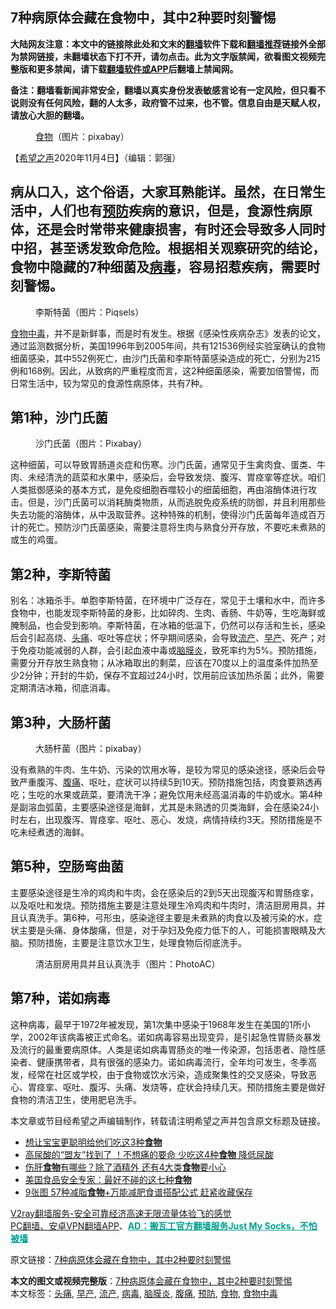  <h2>7种病原体会藏在食物中，其中2种要时刻警惕</h2> <p class="notice"><b>大陆网友注意：本文中的链接除此处和文末的<a href="https://github.com/bannedbook/fanqiang" >翻墙</a>软件下载和<a href="https://github.com/killgcd/justmysocks/blob/master/README.md">翻墙推荐</a>链接外全部为禁网链接，未翻墙状态下打不开，请勿点击。此为文字版禁闻，欲看图文视频完整版和更多禁闻，请下载<a href="https://github.com/bannedbook/fanqiang">翻墙软件或APP</a>后翻墙上禁闻网。</p><p>备注：翻墙看新闻非常安全，翻墙以真实身份发表敏感言论有一定风险，但只看不说则没有任何风险，翻的人太多，政府管不过来，也不管。信息自由是天赋人权，请放心大胆的翻墙。</b></p>  <div class="entry"> <figure><figcaption><a href="https://www.bannedbook.org/bnews/tag/%e9%a3%9f%e7%89%a9/" class="st_tag internal_tag" rel="tag" title="标签 食物 下的日志">食物</a>（图片：pixabay）</figcaption></figure> <p>【<span class='wp_keywordlink_affiliate'><a href="https://www.soundofhope.org" title="希望之声" target="_blank">希望之声</a></span>2020年11月4日】（编辑：郭强）</p> <h2>病从口入，这个俗语，大家耳熟能详。虽然，在日常生活中，人们也有<a href="https://www.bannedbook.org/bnews/tag/%E9%A2%84%E9%98%B2/" class="st_tag internal_tag" rel="tag" title="标签 预防 下的日志">预防</a>疾病的意识，但是，食源性病原体，还是会时常带来健康损害，有时还会导致多人同时中招，甚至诱发致命危险。根据相关观察研究的结论，食物中隐藏的7种细菌及<a href="https://www.bannedbook.org/bnews/tag/%e7%97%85%e6%af%92/" class="st_tag internal_tag" rel="tag" title="标签 病毒 下的日志">病毒</a>，容易招惹疾病，需要时刻警惕。</h2> <figure><figcaption>李斯特菌（图片：Piqsels）</figcaption></figure> <p><a href="https://www.bannedbook.org/bnews/tag/%e9%a3%9f%e7%89%a9%e4%b8%ad%e6%af%92/" class="st_tag internal_tag" rel="tag" title="标签 食物中毒 下的日志">食物中毒</a>，并不是新鲜事，而是时有发生。根据《感染性疾病杂志》发表的论文，通过监测数据分析，美国1996年到2005年间，共有121536例经实验室确认的食物细菌感染，其中552例死亡，由沙门氏菌和李斯特菌感染造成的死亡，分别为215例和168例。因此，从致病的严重程度而言，这2种细菌感染，需要加倍警惕，而日常生活中，较为常见的食源性病原体，共有7种。</p>  <h2>第1种，沙门氏菌</h2> <figure><figcaption>沙门氏菌（图片：Pixabay）</figcaption></figure> <p>这种细菌，可以导致胃肠道炎症和伤寒。沙门氏菌，通常见于生禽肉食、蛋类、牛肉、未经清洗的蔬菜和水果中，感染后，会导致发烧、腹泻、胃痉挛等症状。咱们人类抵御感染的基本方式，是免疫细胞吞噬较小的细菌细胞，再由溶酶体进行攻击。但是，沙门氏菌可以消耗酶类物质，从而逃脱免疫系统的防御，并且利用那些失去功能的溶酶体，从中汲取营养。这种特殊的机制，使得沙门氏菌每年造成百万计的死亡。预防沙门氏菌感染，需要注意将生肉与熟食分开存放，不要吃未煮熟的或生的鸡蛋。</p> <h2>第2种，李斯特菌</h2> <p>别名：冰箱杀手。单胞李斯特菌，在环境中广泛存在，常见于土壤和水中，而许多食物中，也能发现李斯特菌的身影，比如碎肉、生肉、香肠、牛奶等，生吃海鲜或腌制品，也会受到影响。李斯特菌，在冰箱的低温下，仍然可以存活和生长，感染后会引起高烧、<a href="https://www.bannedbook.org/bnews/tag/%e5%a4%b4%e7%97%9b/" class="st_tag internal_tag" rel="tag" title="标签 头痛 下的日志">头痛</a>、呕吐等症状；怀孕期间感染，会导致<a href="https://www.bannedbook.org/bnews/tag/%E6%B5%81%E4%BA%A7/" class="st_tag internal_tag" rel="tag" title="标签 流产 下的日志">流产</a>、<a href="https://www.bannedbook.org/bnews/tag/%E6%97%A9%E4%BA%A7/" class="st_tag internal_tag" rel="tag" title="标签 早产 下的日志">早产</a>、死产；对于免疫功能减弱的人群，会引起血液中毒或<a href="https://www.bannedbook.org/bnews/tag/%E8%84%91%E8%86%9C%E7%82%8E/" class="st_tag internal_tag" rel="tag" title="标签 脑膜炎 下的日志">脑膜炎</a>，致死率约为5%。预防措施，需要分开存放生熟食物；从冰箱取出的剩菜，应该在70度以上的温度条件加热至少2分钟；开封的牛奶，保存不宜超过24小时，饮用前应该加热杀菌；此外，需要定期清洁冰箱，彻底消毒。</p>  <h2>第3种，大肠杆菌</h2> <figure><figcaption>大肠杆菌（图片：pixabay）</figcaption></figure> <p>没有煮熟的牛肉、生牛奶、污染的饮用水等，是较为常见的感染途径，感染后会导致严重腹泻、<a href="https://www.bannedbook.org/bnews/tag/%e8%85%b9%e7%97%9b/" class="st_tag internal_tag" rel="tag" title="标签 腹痛 下的日志">腹痛</a>、呕吐，症状可以持续5到10天。预防措施包括，肉食要熟透再吃；生吃的水果或蔬菜，要清洗干净；避免饮用未经高温消毒的牛奶或水。第4种是副溶血弧菌，主要感染途径是海鲜，尤其是未熟透的贝类海鲜，会在感染24小时左右，出现腹泻、胃痉挛、呕吐、恶心、发烧，病情持续约3天。预防措施是不吃未经煮透的海鲜。</p> <h2>第5种，空肠弯曲菌</h2> <p>主要感染途径是生冷的鸡肉和牛肉，会在感染后的2到5天出现腹泻和胃肠痉挛，以及呕吐和发烧。预防措施主要是注意处理生冷鸡肉和牛肉时，清洁厨房用具，并且认真洗手。第6种，弓形虫，感染途径主要是未煮熟的肉食以及被污染的水，症状主要是头痛、身体酸痛，但是，对于孕妇及免疫力低下的人，可能损害眼睛及大脑。预防措施，主要是注意饮水卫生，处理食物后彻底洗手。</p>  <figure><figcaption>清洁厨房用具并且认真洗手（图片：PhotoAC）</figcaption></figure> <h2>第7种，诺如病毒</h2> <p>这种病毒，最早于1972年被发现，第1次集中感染于1968年发生在美国的1所小学，2002年该病毒被正式命名。诺如病毒容易出现变异，是引起急性胃肠炎暴发及流行的最重要病原体。人类是诺如病毒胃肠炎的唯一传染源，包括患者、隐性感染者、健康携带者，具有很强的感染力。诺如病毒流行，全年均可发生，冬季高发，经常在社区或学校，由于食物或饮水污染，造成聚集性的交叉感染，导致恶心、胃痉挛、呕吐、腹泻、头痛、发烧等，症状会持续几天。预防措施主要是做好食物的清洁卫生，使用肥皂洗手。</p> <p>本文章或节目经希望之声编辑制作，转载请注明希望之声并包含原文标题及链接。</p>  <ul class='op-related-articles' title='相关阅读'> <li><a href='https://www.bannedbook.org/bnews/health/20201104/1425487.html' target='_blank'>想让宝宝更聪明给他们吃这3种<b>食物</b></a></li> <li><a href='https://www.bannedbook.org/bnews/health/20201104/1425429.html' target='_blank'>高尿酸的“盟友”找到了 ！不想痛的要命 少吃这4种<b>食物</b> 降低尿酸</a></li> <li><a href='https://www.bannedbook.org/bnews/health/20201104/1425427.html' target='_blank'>伤肝<b>食物</b>有哪些？除了酒精外 还有4大类<b>食物</b>要小心</a></li> <li><a href='https://www.bannedbook.org/bnews/comments/20201103/1425158.html' target='_blank'>美国食品安全专家：最好不碰的这七种<b>食物</b></a></li> <li><a href='https://www.bannedbook.org/bnews/lifebaike/20201103/1424829.html' target='_blank'>9张图 57种减脂<b>食物</b>+万能减肥食谱搭配公式 赶紧收藏保存</a></li> </ul> <p class="texttj"> <a href="https://www.bannedbook.org/forum23/topic22702.html" target="_blank">V2ray翻墙服务-安全可靠经济高速无限流量体验飞的感觉</a><br/> <a href="https://github.com/bannedbook/fanqiang/wiki/%E7%A6%81%E9%97%BB%E7%BD%91%E5%AE%89%E5%8D%93%E7%BF%BB%E5%A2%99%E6%96%B0%E9%97%BBAPP" target="_blank">PC翻墙、安卓VPN翻墙APP</a>、<span onclick="window.open('https://github.com/killgcd/justmysocks/blob/master/README.md')" style="font-weight:bold;color:#00A191;cursor:pointer;text-decoration:underline;outline:none">AD：搬瓦工官方翻墙服务Just My Socks，不怕被墙</span></p><p>原文链接：<a class="src_link"  href="https://www.soundofhope.org/post/438493" target="_blank">7种病原体会藏在食物中，其中2种要时刻警惕</a></p><a name='sharetosocial'></a>       <div><b>本文的图文或视频完整版</b>：<a href='https://www.bannedbook.org/bnews/comments/20201104/1425667.html'>7种病原体会藏在食物中，其中2种要时刻警惕</a></div>  </div><!--END ENTRY--> <div class="postfooter"> <div>本文标签：<a href="https://www.bannedbook.org/bnews/tag/%e5%a4%b4%e7%97%9b/" rel="tag">头痛</a>, <a href="https://www.bannedbook.org/bnews/tag/%E6%97%A9%E4%BA%A7/" rel="tag">早产</a>, <a href="https://www.bannedbook.org/bnews/tag/%E6%B5%81%E4%BA%A7/" rel="tag">流产</a>, <a href="https://www.bannedbook.org/bnews/tag/%e7%97%85%e6%af%92/" rel="tag">病毒</a>, <a href="https://www.bannedbook.org/bnews/tag/%E8%84%91%E8%86%9C%E7%82%8E/" rel="tag">脑膜炎</a>, <a href="https://www.bannedbook.org/bnews/tag/%e8%85%b9%e7%97%9b/" rel="tag">腹痛</a>, <a href="https://www.bannedbook.org/bnews/tag/%E9%A2%84%E9%98%B2/" rel="tag">预防</a>, <a href="https://www.bannedbook.org/bnews/tag/%e9%a3%9f%e7%89%a9/" rel="tag">食物</a>, <a href="https://www.bannedbook.org/bnews/tag/%e9%a3%9f%e7%89%a9%e4%b8%ad%e6%af%92/" rel="tag">食物中毒</a></div>  </div><!--END POSTFOOTER--> 